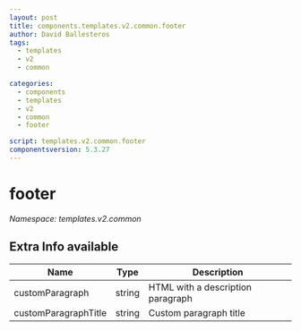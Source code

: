 ```yaml
---
layout: post
title: components.templates.v2.common.footer
author: David Ballesteros
tags:
  - templates
  - v2
  - common

categories:
  - components
  - templates
  - v2
  - common
  - footer

script: templates.v2.common.footer
componentsversion: 5.3.27
---
```

# footer

*Namespace: templates.v2.common*

## Extra Info available

| Name | Type | Description |
| --- | --- | --- |
| customParagraph |string | HTML with a description paragraph
| customParagraphTitle | string | Custom paragraph title
